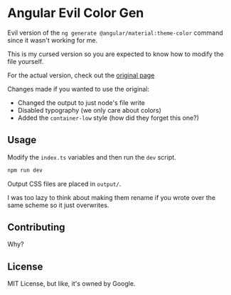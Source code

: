 # Angular Evil Color Gen

Evil version of the `ng generate @angular/material:theme-color` command since it wasn't working for me.

This is my cursed version so you are expected to know how to modify the file yourself.

For the actual version, check out the [original page](https://github.com/angular/components/tree/main/src/material/schematics/ng-generate/theme-color)

Changes made if you wanted to use the original:

- Changed the output to just node's file write
- Disabled typography (we only care about colors)
- Added the `container-low` style (how did they forget this one?)

## Usage

Modify the `index.ts` variables and then run the `dev` script.

```bash
npm run dev
```

Output CSS files are placed in `output/`.

I was too lazy to think about making them rename if you wrote over the same scheme so it just overwrites.

## Contributing

Why?

## License

MIT License, but like, it's owned by Google.
